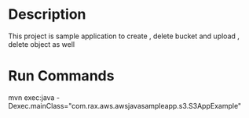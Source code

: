 
# Description

This project is sample application to create , delete bucket and upload , delete object as well

# Run Commands
mvn exec:java -Dexec.mainClass="com.rax.aws.awsjavasampleapp.s3.S3AppExample"
